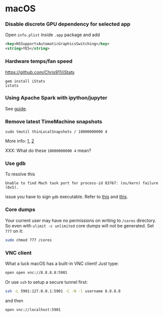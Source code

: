 # macOS

### Disable discrete GPU dependency for selected app

Open `info.plist` inside `.app` package and add

```xml
<key>NSSupportsAutomaticGraphicsSwitching</key>
<string>YES</string>
```

### Hardware temps/fan speed

https://github.com/Chris911/iStats

```shell
gem install iStats
istats
```

### Using Apache Spark with ipython/jupyter

See [guide](https://gist.github.com/ololobus/4c221a0891775eaa86b0).

### Remove latest TimeMachine snapshots

```shell
sudo tmutil thinLocalSnapshots / 10000000000 4
```

More info: [1](https://www.jethrocarr.com/2017/11/06/macos-high-sierra-unable-to-free-disk-space/), [2](https://apple.stackexchange.com/questions/304651/high-sierra-shows-wrong-disk-usage-for-photos-in-information)

XXX: What do these `10000000000 4` mean?

### Use gdb

To resolve this
```
Unable to find Mach task port for process-id 83767: (os/kern) failure (0x5).
```
issue you have to sign `gdb` executable. Refer to [this](https://stackoverflow.com/questions/11504377/gdb-fails-with-unable-to-find-mach-task-port-for-process-id-error) and [this](https://sourceware.org/gdb/wiki/PermissionsDarwin).

### Core dumps

Your current user may have no permissions on writing to `/cores` directory. So even with `ulimit -c unlimited` core dumps will not be generated. Set `777` on it:

```sh
sudo chmod 777 /cores
```

### VNC client

What a luck macOS has a built-in VNC client! Just type:

```sh
open open vnc://8.8.8.8:5901
```

Or use `ssh` to setup a secure tunnel first:
```sh
ssh -L 5901:127.0.0.1:5901 -C -N -l username 8.8.8.8
```
and then
```sh
open vnc://localhost:5901
```
